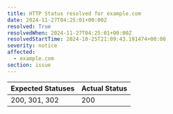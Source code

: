 ```yaml
---
title: HTTP Status resolved for example.com
date: 2024-11-27T04:25:01+00:00Z
resolved: True
resolvedWhen: 2024-11-27T04:25:01+00:00Z
resolvedStartTime: 2024-10-25T21:09:43.191474+00:00
severity: notice
affected:
  - example.com
section: issue
---
```


| Expected Statuses | Actual Status  |
|-------------------|----------------|
| 200, 301, 302 | 200 |
